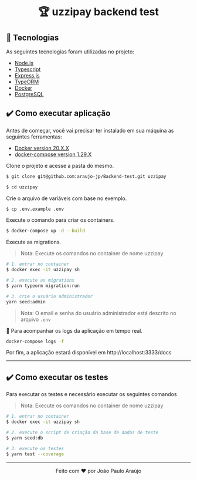 <h1 align="center">
🏆 uzzipay backend test
</h1>

## 🧪 Tecnologias ##

As seguintes tecnologias foram utilizadas no projeto:

- [Node.js](https://nodejs.org/)
- [Typescript](https://www.typescriptlang.org/)
- [Express.js](https://expressjs.com/pt-br/)
- [TypeORM](https://typeorm.io/#/)
- [Docker](https://www.docker.com/)
- [PostgreSQL](https://www.postgresql.org/)

## ✔️ Como executar aplicação ## 

Antes de começar, você vai precisar ter instalado em sua máquina as seguintes ferramentas:

- [Docker version 20.X.X](https://docs.docker.com/get-docker/)
- [docker-compose version 1.29.X](https://docs.docker.com/compose/install/)

Clone o projeto e acesse a pasta do mesmo.

```bash
$ git clone git@github.com:araujo-jp/Backend-test.git uzzipay

$ cd uzzipay
```

Crie o arquivo de variáveis com base no exemplo.

```bash
$ cp .env.example .env
```

Execute o comando para criar os containers.

```bash
$ docker-compose up -d --build
```

Execute as migrations.
> Nota: Execute os comandos no container de nome uzzipay

```bash
# 1. entrar no container
$ docker exec -it uzzipay sh

# 2. execute as migrations
$ yarn typeorm migration:run

# 3. crie o usuário administrador
yarn seed:admin
```
> Nota: O email e senha do usuário administrador está descrito no arquivo `.env`

📌 Para acompanhar os logs da aplicação em tempo real.

```bash
docker-compose logs -f
```

Por fim, a aplicação estará disponível em http://localhost:3333/docs

---

## ✔️ Como executar os testes ## 

Para executar os testes e necessário executar os seguintes comandos

> Nota: Execute os comandos no container de nome uzzipay
```bash
# 1. entrar no container
$ docker exec -it uzzipay sh

# 2. execute o script de criação da base de dados de teste
$ yarn seed:db

# 3. execute os testes
$ yarn test --coverage
```
---

<p align="center">Feito com ❤️ por João Paulo Araújo</p>
